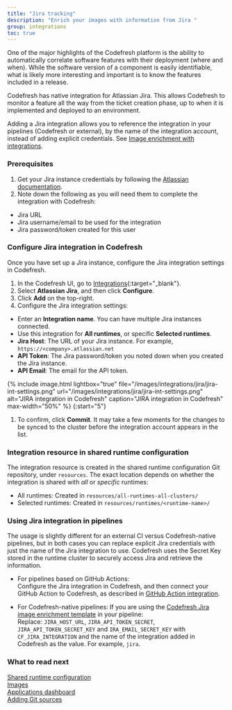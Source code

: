 ```yaml
---
title: "Jira tracking"
description: "Enrich your images with information from Jira "
group: integrations
toc: true
---
```


One of the major highlights of the Codefresh platform is the ability to automatically correlate 
software features with their deployment (where and when). While the software version of a component is easily identifiable, what is likely more interesting and important is to know the features included in a release.

Codefresh has native integration for Atlassian Jira. This allows Codefresh to monitor a feature all the way from the ticket creation phase, up to when it is implemented and deployed to an environment.  

Adding a Jira integration allows you to reference the integration in your pipelines (Codefresh or external), by the name of the integration account, instead of adding explicit credentials. See [Image enrichment with integrations]({{site.baseurl}}/docs/integrations/image-enrichment-overview/).


### Prerequisites

1. Get your Jira instance credentials by following the [Atlassian documentation](https://support.atlassian.com/atlassian-account/docs/manage-api-tokens-for-your-atlassian-account/).
1. Note down the following as you will need them to complete the integration with Codefresh:  
  * Jira URL
  * Jira username/email to be used for the integration
  * Jira password/token created for this user


### Configure Jira integration in Codefresh
Once you have set up a Jira instance, configure the Jira integration settings in Codefresh.  

1. In the Codefresh UI, go to [Integrations](https://g.codefresh.io/2.0/account-settings/integrations){:target="\_blank"}. 
1. Select **Atlassian Jira**, and then click **Configure**.
1. Click **Add** on the top-right. 
1. Configure the Jira integration settings:
  * Enter an **Integration name**. You can have multiple Jira instances connected.
  * Use this integration for **All runtimes**, or specific **Selected runtimes**.
  * **Jira Host**: The URL of your Jira instance. For example, `https://<company>.atlassian.net`
  * **API Token**: The Jira password/token you noted down when you created the Jira instance.
  * **API Email**: The email for the API token.

  {% include 
	image.html 
	lightbox="true" 
	file="/images/integrations/jira/jira-int-settings.png" 
	url="/images/integrations/jira/jira-int-settings.png" 
	alt="JIRA integration in Codefresh" 
	caption="JIRA integration in Codefresh"
  max-width="50%" 
%}
{:start="5"}
1. To confirm, click **Commit**.
  It may take a few moments for the changes to be synced to the cluster before the integration account appears in the list.
  

### Integration resource in shared runtime configuration
The integration resource is created in the shared runtime configuration Git repository, under `resources`.
The exact location depends on whether the integration is shared with _all_ or _specific_ runtimes:  
* All runtimes: Created in `resources/all-runtimes-all-clusters/`
* Selected runtimes: Created in `resources/runtimes/<runtime-name>/`

### Using Jira integration in pipelines

The usage is slightly different for an external CI versus Codefresh-native pipelines, but in both cases you can replace explicit Jira credentials with just the name of the Jira integration to use. Codefresh uses the Secret Key stored in the runtime cluster to securely access Jira and retrieve the information. 

* For pipelines based on GitHub Actions:  
  Configure the Jira integration in Codefresh, and then connect your GitHub Action to Codefresh, as described in [GitHub Action integration]({{site.baseurl}}/docs/integrations/github-actions/).

* For Codefresh-native pipelines: 
  If you are using the [Codefresh Jira image enrichment template](https://github.com/codefresh-io/argo-hub/blob/main/workflows/codefresh-csdp/versions/1.0.0/docs/image-enricher-jira-info.md) in your pipeline:  
  Replace: `JIRA_HOST_URL`, `JIRA_API_TOKEN_SECRET`, `JIRA_API_TOKEN_SECRET_KEY` and `IRA_EMAIL_SECRET_KEY` with `CF_JIRA_INTEGRATION` and the name of the integration added in Codefresh as the value. For example, `jira`.

      

### What to read next
[Shared runtime configuration]({{site.baseurl}}/docs/runtime/shared-configuration/)  
[Images]({{site.baseurl}}/docs/pipelines/images/)  
[Applications dashboard]({{site.baseurl}}/docs/deployment/applications-dashboard/)    
[Adding Git sources]({{site.baseurl}}/docs/runtime/git-sources/)  












